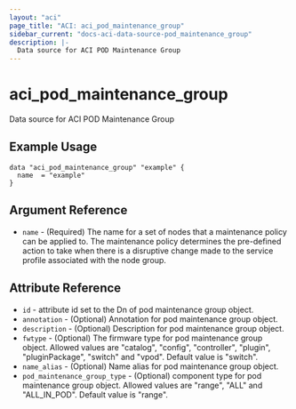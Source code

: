 ```yaml
---
layout: "aci"
page_title: "ACI: aci_pod_maintenance_group"
sidebar_current: "docs-aci-data-source-pod_maintenance_group"
description: |-
  Data source for ACI POD Maintenance Group
---
```


# aci_pod_maintenance_group

Data source for ACI POD Maintenance Group

## Example Usage

```hcl
data "aci_pod_maintenance_group" "example" {
  name  = "example"
}
```

## Argument Reference

- `name` - (Required) The name for a set of nodes that a maintenance policy can be applied to. The maintenance policy determines the pre-defined action to take when there is a disruptive change made to the service profile associated with the node group.

## Attribute Reference

- `id` - attribute id set to the Dn of pod maintenance group object.
- `annotation` - (Optional) Annotation for pod maintenance group object.
- `description` - (Optional) Description for pod maintenance group object.
- `fwtype` - (Optional) The firmware type for pod maintenance group object. Allowed values are "catalog", "config", "controller", "plugin", "pluginPackage", "switch" and "vpod". Default value is "switch".
- `name_alias` - (Optional) Name alias for pod maintenance group object.
- `pod_maintenance_group_type` - (Optional) component type for pod maintenance group object. Allowed values are "range", "ALL" and "ALL_IN_POD". Default value is "range".
